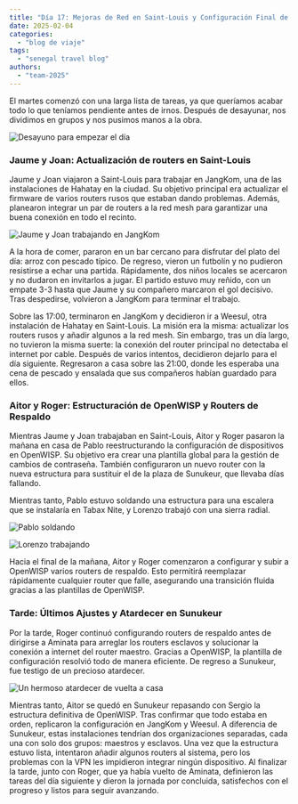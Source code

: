 ```yaml
---
title: "Día 17: Mejoras de Red en Saint-Louis y Configuración Final de OpenWISP"  
date: 2025-02-04  
categories:  
  - "blog de viaje"  
tags:  
  - "senegal travel blog"  
authors:  
  - "team-2025"  
---
```


El martes comenzó con una larga lista de tareas, ya que queríamos acabar todo lo que teníamos pendiente antes de irnos. Después de desayunar, nos dividimos en grupos y nos pusimos manos a la obra.  

![Desayuno para empezar el día](images/desayuno.JPG "Desayuno para empezar el día")  

### Jaume y Joan: Actualización de routers en Saint-Louis  

Jaume y Joan viajaron a Saint-Louis para trabajar en JangKom, una de las instalaciones de Hahatay en la ciudad. Su objetivo principal era actualizar el firmware de varios routers rusos que estaban dando problemas. Además, planearon integrar un par de routers a la red mesh para garantizar una buena conexión en todo el recinto.  

![Jaume y Joan trabajando en JangKom](images/jaume_joan.jpg "Jaume y Joan trabajando en JangKom")  

A la hora de comer, pararon en un bar cercano para disfrutar del plato del día: arroz con pescado típico. De regreso, vieron un futbolín y no pudieron resistirse a echar una partida. Rápidamente, dos niños locales se acercaron y no dudaron en invitarlos a jugar. El partido estuvo muy reñido, con un empate 3-3 hasta que Jaume y su compañero marcaron el gol decisivo. Tras despedirse, volvieron a JangKom para terminar el trabajo.  

Sobre las 17:00, terminaron en JangKom y decidieron ir a Weesul, otra instalación de Hahatay en Saint-Louis. La misión era la misma: actualizar los routers rusos y añadir algunos a la red mesh. Sin embargo, tras un día largo, no tuvieron la misma suerte: la conexión del router principal no detectaba el internet por cable. Después de varios intentos, decidieron dejarlo para el día siguiente. Regresaron a casa sobre las 21:00, donde les esperaba una cena de pescado y ensalada que sus compañeros habían guardado para ellos.  

### Aitor y Roger: Estructuración de OpenWISP y Routers de Respaldo  

Mientras Jaume y Joan trabajaban en Saint-Louis, Aitor y Roger pasaron la mañana en casa de Pablo reestructurando la configuración de dispositivos en OpenWISP. Su objetivo era crear una plantilla global para la gestión de cambios de contraseña. También configuraron un nuevo router con la nueva estructura para sustituir el de la plaza de Sunukeur, que llevaba días fallando.  

Mientras tanto, Pablo estuvo soldando una estructura para una escalera que se instalaría en Tabax Nite, y Lorenzo trabajó con una sierra radial.  

![Pablo soldando](images/pablo.JPG "Pablo trabajando en la estructura de la escalera")  

![Lorenzo trabajando](images/loren.JPG "Lorenzo usando la sierra radial")  

Hacia el final de la mañana, Aitor y Roger comenzaron a configurar y subir a OpenWISP varios routers de respaldo. Esto permitirá reemplazar rápidamente cualquier router que falle, asegurando una transición fluida gracias a las plantillas de OpenWISP.  

### Tarde: Últimos Ajustes y Atardecer en Sunukeur  

Por la tarde, Roger continuó configurando routers de respaldo antes de dirigirse a Aminata para arreglar los routers esclavos y solucionar la conexión a internet del router maestro. Gracias a OpenWISP, la plantilla de configuración resolvió todo de manera eficiente. De regreso a Sunukeur, fue testigo de un precioso atardecer.  

![Un hermoso atardecer de vuelta a casa](images/puestada.JPG "Puestada en Tassinere")  

Mientras tanto, Aitor se quedó en Sunukeur repasando con Sergio la estructura definitiva de OpenWISP. Tras confirmar que todo estaba en orden, replicaron la configuración en JangKom y Weesul. A diferencia de Sunukeur, estas instalaciones tendrían dos organizaciones separadas, cada una con solo dos grupos: maestros y esclavos.
Una vez que la estructura estuvo lista, intentaron añadir algunos routers al sistema, pero los problemas con la VPN les impidieron integrar ningún dispositivo. Al finalizar la tarde, junto con Roger, que ya había vuelto de Aminata, definieron las tareas del día siguiente y dieron la jornada por concluida, satisfechos con el progreso y listos para seguir avanzando.